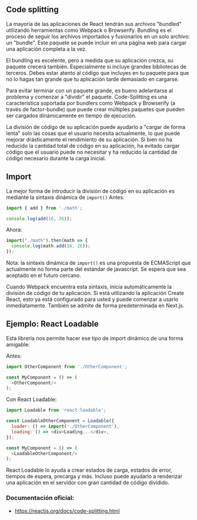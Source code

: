 ## Code splitting
La mayoría de las aplicaciones de React tendrán sus archivos "bundled" utilizando herramientas como Webpack o Browserify.
Bundling es el proceso de seguir los archivos importados y fusionarlos en un solo archivo: un "bundle".
Este paquete se puede incluir en una página web para cargar una aplicación completa a la vez.

El bundling es excelente, pero a medida que su aplicación crezca, su paquete crecerá también.
Especialmente si incluye grandes bibliotecas de terceros. Debes estar atento al código que incluyes en tu paquete para que no lo hagas tan grande que tu aplicación tarde demasiado en cargarse.

Para evitar terminar con un paquete grande, es bueno adelantarse al problema y comenzar a "dividir" el paquete.
Code-Splitting es una característica soportada por bundlers como Webpack y Browserify (a través de factor-bundle) que puede crear múltiples paquetes que pueden ser cargados dinámicamente en tiempo de ejecución.

La división de código de su aplicación puede ayudarlo a "cargar de forma lenta" solo las cosas que el usuario necesita actualmente, lo que puede mejorar drásticamente el rendimiento de su aplicación. Si bien no ha reducido la cantidad total de código en su aplicación, ha evitado cargar código que el usuario puede no necesitar y ha reducido la cantidad de código necesario durante la carga inicial.

## Import
La mejor forma de introducir la división de código en su aplicación es mediante la sintaxis dinámica de `import()`
Antes:
```javascript
import { add } from './math';

console.log(add(16, 26));
```

Ahora:
```javascript
import("./math").then(math => {
  console.log(math.add(16, 26));
});
```

Nota: la sintaxis dinámica de `import()` es una propuesta de ECMAScript que actualmente no forma parte del estándar de javascript. Se espera que sea aceptado en el futuro cercano.

Cuando Webpack encuentra esta sintaxis, inicia automáticamente la división de código de tu aplicación.
Si está utilizando la aplicación Create React, esto ya está configurado para usted y puede comenzar a usarlo inmediatamente.
También se admite de forma predeterminada en Next.js.

## Ejemplo: React Loadable
Esta librería nos permite hacer ese tipo de import dinámico de una forma amigable:

Antes:
```javascript
import OtherComponent from './OtherComponent';

const MyComponent = () => (
  <OtherComponent/>
);
```

Con React Loadable:
```javascript
import Loadable from 'react-loadable';

const LoadableOtherComponent = Loadable({
  loader: () => import('./OtherComponent'),
  loading: () => <div>Loading...</div>,
});

const MyComponent = () => (
  <LoadableOtherComponent/>
);
```
React Loadable lo ayuda a crear estados de carga, estados de error, tiempos de espera, precarga y más. Incluso puede ayudarlo a renderizar una aplicación en el servidor con gran cantidad de código dividido.

### Documentación oficial:
- https://reactjs.org/docs/code-splitting.html
